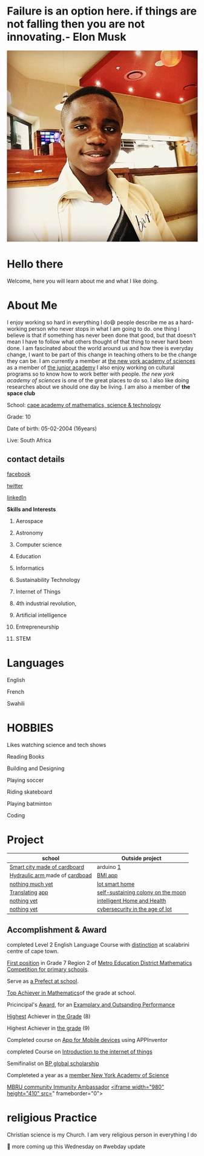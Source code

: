 # Failure is an option here. if things are not falling then you are not innovating.- Elon Musk
![chris](IMG_20200122_073910_193.jpg)
# Hello there
Welcome, here you will learn about me and what I like doing.

# About Me

I enjoy working so hard in everything I do:smile: people describe me as a hard-working person who never stops in what I am going to do. one thing I believe is that if something has never been done that good, but that doesn't mean I have to follow what others thought of that thing to never hard been done. I am fascinated about the world around us and how thee is everyday change, I want to be part of this change in teaching others to be the change they can be.
I am currently a member at [the new york academy of sciences](https://www.nyas.org/about/our-mission/) as a member of [the junior academy](https://joinlaunchpad.com/#/profile/9670)
I also enjoy working on cultural programs so to know how to work better with people. *the new york academy of sciences* is one of the great places to do so. I also like doing researches about we should one day be living. I am also a member of **the space club**

School: [cape academy of mathematics, science & technology](https://www.camst.co.za/)

Grade: 10

Date of birth: 05-02-2004 (16years)

Live: South Africa

contact details
-
[facebook](https://www.facebook.com/chris.rama.798)

[twitter](https://www.twitter.com/Chrisrama6?s=09)

[linkedIn](https://www.lInkedin.com/in/christian-ramazani-aa3887183)

**Skills and Interests**

1) Aerospace 

2) Astronomy

3) Computer science

4) Education

5) Informatics

6) Sustainability Technology

7) Internet of Things

8) 4th industrial revolution,

9) Artificial intelligence

10) Entrepreneurship

11) STEM

# Languages
English 

French

Swahili

# HOBBIES

Likes watching science and tech shows

Reading Books

Building and Designing

Playing soccer

Riding skateboard

Playing batminton

Coding

# Project 

|    school                                 |  Outside project                           |
| ----------------------------------------- |  ----------------------------------------- |
| [Smart city made of cardboard](https://drive.google.com/file/d/1ynKtql6ab7-lJciYt3kYAnlRUjpfOkqP/view?usp=sharing)         |  arduino   [ 1](https://drive.google.com/file/d/1uNKUTdUuBgmzrF0Cgae2b_qCfhbyqY_U/view?usp=sharing)                               |
| [Hydraulic arm ](https://drive.google.com/file/d/1xrvltv6EerLTEQkAIlRiejifm5MjF9-v/view?usp=sharing)made of [cardboad](https://drive.google.com/file/d/1xyCF6pf-sk_eK4LVLAAhY40H1fC5u9vT/view?usp=sharing)        |  [BMI app]()                               |
| [nothing much yet]()                      |  [Iot smart home](https://docs.google.com/document/d/1aiE5mcFn9a48IBZ-sIUouPpg-2NthqTWoqIAM4UnPg8/edit?usp=sharing)                       |
| [Translating](https://docs.google.com/document/d/1d4usUGK55MC-fcPIZZqBeO_-SGAqTneN46NVZoyAqH4/edit?usp=sharing) [app]()                      |  [self-sustaining colony on the moon](https://drive.google.com/file/d/14YY6RQEwbb0PqExKxY1vgJjOk2gS3oaN/view?usp=sharing) |
| [nothing yet]()                      |  [intelligent Home and Health](https://drive.google.com/file/d/1EBKUjKYrPvsE17NhPt9R4A2B-yhBjraK/view?usp=sharing)          |
| [nothing yet]()                      |   [cybersecurity in the age of Iot]()       |
        


Accomplishment & Award
-
completed Level 2 English Language Course with [distinction](https://drive.google.com/file/d/1u00crgL7JOqDJQt-momrkaRH3oXKZkXt/view?usp=sharing) at scalabrini centre of cape town.

[First position](https://drive.google.com/file/d/1yBhKEyY_kStKL5W8FruV2V4bOaXZaYOj/view?usp=sharing) in Grade 7 Region 2 of [Metro Education District Mathematics Competition for primary schools](https://drive.google.com/file/d/1u2QTxLGrToQQMDF8mA3h34Fo-FViKDFS/view?usp=sharing).

Serve as [a Prefect at school](https://drive.google.com/file/d/1yZM7YOixloWPnddmL5Nc4adXvE9blyY7/view?usp=sharing).

[Top Achiever in Mathematics](https://drive.google.com/file/d/1te-EMaav_ioWbMmBEbMVkzKprV_6vy5E/view?usp=sharing )of the grade at school.

Pricincipal's [Award](https://drive.google.com/file/d/1y679CaVqOBjcXzEkY8Wz5cT6tSB0msdD/view?usp=sharing), for an [Examplary  and Outsanding Performance](https://drive.google.com/file/d/1yZM7YOixloWPnddmL5Nc4adXvE9blyY7/view?usp=sharing)

[Highest](https://drive.google.com/file/d/1ygX4WHXnciN_jdNp4CqzpCrJezJrY173/view?usp=sharing) Achiever in [the Grade](https://drive.google.com/file/d/1yaxAWeUrgKzltLI9AqPjS0WNB9q_uRk-/view?usp=sharing) (8)

Highest Achiever in [the grade]() (9)

Completed course on [App  for Mobile devices](https://drive.google.com/file/d/1rEYyAzltXd9uGzu_rs5KCuyxMNwCzvB9/view?usp=sharing) using APPInventor

completed Course on [Introduction to the internet of things](https://drive.google.com/file/d/1rFIFxg7mcI_N0PDdEs5T1EOrp6zOgs-s/view?usp=sharing)

Semifinalist on [BP global scholarship](https://afs.org/programs/stem-academy/)

Completeted a year as a [member New York Academy of Science](https://drive.google.com/file/d/1JAuVi-3-neN5liIvpOIsZF82-K1rhR8J/view?usp=sharing)

[MBRU community Immunity Ambassador](https://drive.google.com/file/d/1ruJ78-joMc6RsKQ3o2T5dqubFOgoG6Yw/view?usp=sharing)
[<iframe width="980" height="410" src=](https://staging-mars.nasa.gov/layout/embed/send-your-name/future/certificate/?cn=273191708626)" frameborder="0"></iframe>

# religious Practice 
Christian science is my Church. I am very religious person in everything I do

🚨 more coming up this Wednesday on #webday update 
